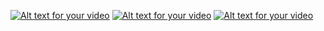 [![Alt text for your video](https://img.youtube.com/vi/sK9AbJ4P8ao/0.jpg)](https://www.youtube.com/watch?v=sK9AbJ4P8ao)
[![Alt text for your video](https://img.youtube.com/vi/Lp1ifh9TuFI/0.jpg)](https://www.youtube.com/watch?v=Lp1ifh9TuFI)
[![Alt text for your video](https://img.youtube.com/vi/pxJoVRfpRPE/0.jpg)](https://www.youtube.com/watch?v=pxJoVRfpRPE)
